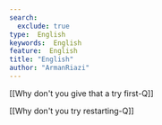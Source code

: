```yaml
---
search:
  exclude: true
type:  English
keywords:  English
feature:  English
title: "English"
author: "ArmanRiazi"
---
```


[[Why don't you give that a try first-Q]]

 [[Why don't you try restarting-Q]]